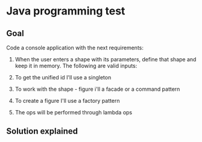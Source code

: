 # Java programming test

## Goal
Code a console application with the next requirements:

1. When the user  enters a shape with its parameters, define that shape
and keep it in memory. The following are valid inputs:



1. To get the unified id I'll use a singleton
1. To work with the shape - figure i'll a facade or a command pattern
1. To create a figure I'll use a factory pattern
1. The ops will be performed through lambda ops


## Solution explained
